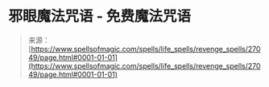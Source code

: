 <!--yml

category: 未分类

date: 2024-06-12 19:15:41

-->

# 邪眼魔法咒语 - 免费魔法咒语

> 来源：[https://www.spellsofmagic.com/spells/life_spells/revenge_spells/27049/page.html#0001-01-01](https://www.spellsofmagic.com/spells/life_spells/revenge_spells/27049/page.html#0001-01-01)

